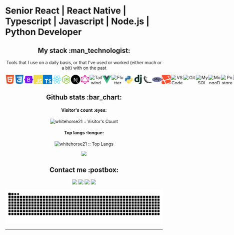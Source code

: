 # Senior React | React Native | Typescript | Javascript | Node.js | Python Developer

<h2 align="center">My stack :man_technologist:</h2>

<p align="center">Tools that I use on a daily basis, or that I've used or worked (either much or a bit) with on the past</p>
<div style="display:inline-flex" align="center"><br>
  <img align="center" alt="HTML" height="30" width="40" title="HTML" src="https://raw.githubusercontent.com/devicons/devicon/master/icons/html5/html5-original.svg">
  <img align="center" alt="CSS" height="30" width="40" title="CSS" src="https://raw.githubusercontent.com/devicons/devicon/master/icons/css3/css3-original.svg">
  <img align="center" alt="Bootstrap" height="30" width="40" title="Bootstrap" src="https://raw.githubusercontent.com/devicons/devicon/master/icons/bootstrap/bootstrap-original.svg">
  <img align="center" alt="JS" height="30" width="40" title="JavaScript" src="https://raw.githubusercontent.com/devicons/devicon/master/icons/javascript/javascript-plain.svg">
  <img align="center" alt="TS" height="30" width="40" title="TypeScript" src="https://raw.githubusercontent.com/devicons/devicon/master/icons/typescript/typescript-plain.svg">
  <img align="center" alt="React" height="30" width="40" title="React" src="https://raw.githubusercontent.com/devicons/devicon/master/icons/react/react-original.svg">
  <img align="center" alt="NodeJS" height="30" width="40" title="NodeJS" src="https://raw.githubusercontent.com/devicons/devicon/master/icons/nodejs/nodejs-original.svg">
  <img align="center" alt="Nextjs" height="30" width="40" title="Next.js" src="https://raw.githubusercontent.com/devicons/devicon/master/icons/nextjs/nextjs-original.svg">
  <img align="center" alt="GraphQL" height="30" width="40" title="GraphQL" src="https://raw.githubusercontent.com/devicons/devicon/master/icons/graphql/graphql-plain.svg">
  <img align="center" alt="TailwindCSS" height="30" width="40" title="Tailwind CSS" src="https://cdn.jsdelivr.net/gh/devicons/devicon/icons/tailwindcss/tailwindcss-plain.svg" />
  <img align="center" alt="Vue" height="30" width="40" title="Vue" src="https://raw.githubusercontent.com/devicons/devicon/master/icons/vuejs/vuejs-original.svg">
  <img align="center" alt="Flutter" height="30" width="40" title="Flutter" src="https://cdn.jsdelivr.net/gh/devicons/devicon/icons/flutter/flutter-original.svg" />
  <img align="center" alt="Python" height="30" width="40" title="Python" src="https://raw.githubusercontent.com/devicons/devicon/master/icons/python/python-original.svg">
  <img align="center" alt="Django" height="30" width="40" title="Django" src="https://raw.githubusercontent.com/devicons/devicon/master/icons/django/django-plain.svg">
  <img align="center" alt="Flask" height="30" width="40" title="Flask" src="https://raw.githubusercontent.com/devicons/devicon/master/icons/flask/flask-original.svg">
  <img align="center" alt="PHP" height="30" width="40" title="PHP" src="https://raw.githubusercontent.com/devicons/devicon/master/icons/php/php-original.svg">
  <img align="center" alt="Laravel" height="30" width="40" title="Laravel" src="https://raw.githubusercontent.com/devicons/devicon/master/icons/laravel/laravel-plain.svg">
  <img align="center" alt="VSCode" height="30" width="40" title="Visual Studio Code" src="https://cdn.jsdelivr.net/gh/devicons/devicon/icons/vscode/vscode-original.svg" />
  <img align="center" alt="Git" height="30" width="40" title="Git" src="https://cdn.jsdelivr.net/gh/devicons/devicon/icons/git/git-original.svg" />
  <img align="center" alt="MySQL" height="30" width="40" title="MySQL" src="https://cdn.jsdelivr.net/gh/devicons/devicon/icons/mysql/mysql-original.svg" />
  <img align="center" alt="MongoDB" height="30" width="40" title="MongoDB" src="https://cdn.jsdelivr.net/gh/devicons/devicon/icons/mongodb/mongodb-original.svg" />
  <img align="center" alt="PostgreSQL" height="30" width="40" title="PostgreSQL" src="https://cdn.jsdelivr.net/gh/devicons/devicon/icons/postgresql/postgresql-original.svg" />
  <img align="center" alt="Firebase" height="30" width="40" title="Firebase" src="https://cdn.jsdelivr.net/gh/devicons/devicon/icons/firebase/firebase-plain.svg" />
  <img align="center" alt="AWS Services" height="30" width="40" title="AWS Services" src="https://cdn.jsdelivr.net/gh/devicons/devicon/icons/amazonwebservices/amazonwebservices-original.svg" />
</div>

<h2 align="center">Github stats :bar_chart:</h2>

<h4 align="center">Visitor's count :eyes:</h4>
<p align="center"><img src="https://profile-counter.glitch.me/{whitehorse21}/count.svg" alt="whitehorse21 :: Visitor's Count" /></p>

<h4 align="center">Top langs :tongue:</h4>
<p align="center"><img src="https://github-readme-stats.vercel.app/api/top-langs/?username=whitehorse21&langs_count=16&theme=ocean_dark&layout=compact" alt="whitehorse21 :: Top Langs" /></p>

<p align = "center">
  <img src = "https://github-readme-streak-stats.herokuapp.com?user=whitehorse21&theme=ocean-gradient&hide_border=true&include_all_commits=true&line_height=27">
</p>

<h2 align="center">Contact me :postbox:</h2>
<div align="center">
  <a href = "mailto:whitehorse9021@gmail.com"><img src="https://img.shields.io/badge/-Gmail-%23333?style=for-the-badge&logo=gmail&logoColor=white" target="_blank"></a>
  <a href="http://discordapp.com/users/922281782450208818" target="_blank"><img src="https://img.shields.io/badge/Discord-7289DA?style=for-the-badge&logo=discord&logoColor=white" target="_blank"></a>
  <a href="https://t.me/whitehorse9021" target="_blank"><img src="https://img.shields.io/badge/-telegram-red?style=for-the-badge&logo=telegram&logoColor=white" target="_blank"></a>
  <a href="https://join.skype.com/invite/qWHqVMM1RVZz" target="_blank"><img src="https://img.shields.io/badge/Skype-00AFF0?style=for-the-badge&logo=skype&logoColor=white" target="_blank"></a>
</div>

![Snake animation](https://github.com/ruuuff/ruuuff/blob/output/github-contribution-grid-snake.svg)

----
